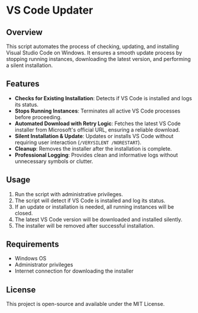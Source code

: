 # VS Code Updater

## Overview
This script automates the process of checking, updating, and installing Visual Studio Code on Windows. It ensures a smooth update process by stopping running instances, downloading the latest version, and performing a silent installation.

## Features
- **Checks for Existing Installation**: Detects if VS Code is installed and logs its status.
- **Stops Running Instances**: Terminates all active VS Code processes before proceeding.
- **Automated Download with Retry Logic**: Fetches the latest VS Code installer from Microsoft's official URL, ensuring a reliable download.
- **Silent Installation & Update**: Updates or installs VS Code without requiring user interaction (`/VERYSILENT /NORESTART`).
- **Cleanup**: Removes the installer after the installation is complete.
- **Professional Logging**: Provides clean and informative logs without unnecessary symbols or clutter.

## Usage
1. Run the script with administrative privileges.
2. The script will detect if VS Code is installed and log its status.
3. If an update or installation is needed, all running instances will be closed.
4. The latest VS Code version will be downloaded and installed silently.
5. The installer will be removed after successful installation.

## Requirements
- Windows OS
- Administrator privileges
- Internet connection for downloading the installer

## License
This project is open-source and available under the MIT License.
